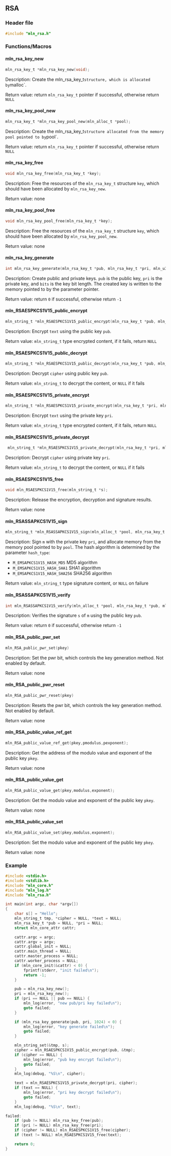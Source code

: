 ## RSA



### Header file

```c
#include "mln_rsa.h"
```



### Functions/Macros



#### mln_rsa_key_new

```c
mln_rsa_key_t *mln_rsa_key_new(void);
```

Description: Create the mln_rsa_key_t` structure, which is allocated by `malloc`.

Return value: return `mln_rsa_key_t` pointer if successful, otherwise return `NULL`



#### mln_rsa_key_pool_new

```c
mln_rsa_key_t *mln_rsa_key_pool_new(mln_alloc_t *pool);
```

Description: Create the mln_rsa_key_t` structure allocated from the memory pool pointed to by `pool`.

Return value: return `mln_rsa_key_t` pointer if successful, otherwise return `NULL`



#### mln_rsa_key_free

```c
void mln_rsa_key_free(mln_rsa_key_t *key);
```

Description: Free the resources of the `mln_rsa_key_t` structure `key`, which should have been allocated by `mln_rsa_key_new`.

Return value: none



#### mln_rsa_key_pool_free

```c
void mln_rsa_key_pool_free(mln_rsa_key_t *key);
```

Description: Free the resources of the `mln_rsa_key_t` structure `key`, which should have been allocated by `mln_rsa_key_pool_new`.

Return value: none



#### mln_rsa_key_generate

```c
int mln_rsa_key_generate(mln_rsa_key_t *pub, mln_rsa_key_t *pri, mln_u32_t bits);
```

Description: Create public and private keys. `pub` is the public key, `pri` is the private key, and `bits` is the key bit length. The created key is written to the memory pointed to by the parameter pointer.

Return value: return `0` if successful, otherwise return `-1`



#### mln_RSAESPKCS1V15_public_encrypt

```c
mln_string_t *mln_RSAESPKCS1V15_public_encrypt(mln_rsa_key_t *pub, mln_string_t *text);
```

Description: Encrypt `text` using the public key `pub`.

Return value: `mln_string_t` type encrypted content, if it fails, return `NULL`



#### mln_RSAESPKCS1V15_public_decrypt

```c
mln_string_t *mln_RSAESPKCS1V15_public_decrypt(mln_rsa_key_t *pub, mln_string_t *cipher);
```

Description: Decrypt `cipher` using public key `pub`.

Return value: `mln_string_t` to decrypt the content, or `NULL` if it fails



#### mln_RSAESPKCS1V15_private_encrypt

```c
mln_string_t *mln_RSAESPKCS1V15_private_encrypt(mln_rsa_key_t *pri, mln_string_t *text);
```

Description: Encrypt `text` using the private key `pri`.

Return value: `mln_string_t` type encrypted content, if it fails, return `NULL`



#### mln_RSAESPKCS1V15_private_decrypt

```c
 mln_string_t *mln_RSAESPKCS1V15_private_decrypt(mln_rsa_key_t *pri, mln_string_t *cipher);
```

Description: Decrypt `cipher` using private key `pri`.

Return value: `mln_string_t` to decrypt the content, or `NULL` if it fails



#### mln_RSAESPKCS1V15_free

```c
void mln_RSAESPKCS1V15_free(mln_string_t *s);
```

Description: Release the encryption, decryption and signature results.

Return value: none



#### mln_RSASSAPKCS1V15_sign

```c
mln_string_t *mln_RSASSAPKCS1V15_sign(mln_alloc_t *pool, mln_rsa_key_t *pri, mln_string_t *m, mln_u32_t hash_type);
```

Description: Sign `m` with the private key `pri`, and allocate memory from the memory pool pointed to by `pool`. The hash algorithm is determined by the parameter `hash_type`:

- `M_EMSAPKCS1V15_HASH_MD5` MD5 algorithm
- `M_EMSAPKCS1V15_HASH_SHA1` SHA1 algorithm
- `M_EMSAPKCS1V15_HASH_SHA256` SHA256 algorithm

Return value: `mln_string_t` type signature content, or `NULL` on failure



#### mln_RSASSAPKCS1V15_verify

```c
int mln_RSASSAPKCS1V15_verify(mln_alloc_t *pool, mln_rsa_key_t *pub, mln_string_t *m, mln_string_t *s);
```

Description: Verifies the signature `s` of `m` using the public key `pub`.

Return value: return `0` if successful, otherwise return `-1`



#### mln_RSA_public_pwr_set

```c
mln_RSA_public_pwr_set(pkey)
```

Description: Set the pwr bit, which controls the key generation method. Not enabled by default.

Return value: none



#### mln_RSA_public_pwr_reset

```c
mln_RSA_public_pwr_reset(pkey)
```

Description: Resets the pwr bit, which controls the key generation method. Not enabled by default.

Return value: none



#### mln_RSA_public_value_ref_get

```c
mln_RSA_public_value_ref_get(pkey,pmodulus,pexponent);
```

Description: Get the address of the modulo value and exponent of the public key `pkey`.

Return value: none



#### mln_RSA_public_value_get

```c
mln_RSA_public_value_get(pkey,modulus,exponent);
```

Description: Get the modulo value and exponent of the public key `pkey`.

Return value: none



#### mln_RSA_public_value_set

```c
mln_RSA_public_value_set(pkey,modulus,exponent);
```

Description: Set the modulo value and exponent of the public key `pkey`.

Return value: none



### Example

```c
#include <stdio.h>
#include <stdlib.h>
#include "mln_core.h"
#include "mln_log.h"
#include "mln_rsa.h"

int main(int argc, char *argv[])
{
    char s[] = "Hello";
    mln_string_t tmp, *cipher = NULL, *text = NULL;
    mln_rsa_key_t *pub = NULL, *pri = NULL;
    struct mln_core_attr cattr;

    cattr.argc = argc;
    cattr.argv = argv;
    cattr.global_init = NULL;
    cattr.main_thread = NULL;
    cattr.master_process = NULL;
    cattr.worker_process = NULL;
    if (mln_core_init(&cattr) < 0) {
        fprintf(stderr, "init failed\n");
        return -1;
    }

    pub = mln_rsa_key_new();
    pri = mln_rsa_key_new();
    if (pri == NULL || pub == NULL) {
        mln_log(error, "new pub/pri key failed\n");
        goto failed;
    }

    if (mln_rsa_key_generate(pub, pri, 1024) < 0) {
        mln_log(error, "key generate failed\n");
        goto failed;
    }

    mln_string_set(&tmp, s);
    cipher = mln_RSAESPKCS1V15_public_encrypt(pub, &tmp);
    if (cipher == NULL) {
        mln_log(error, "pub key encrypt failed\n");
        goto failed;
    }
    mln_log(debug, "%S\n", cipher);

    text = mln_RSAESPKCS1V15_private_decrypt(pri, cipher);
    if (text == NULL) {
        mln_log(error, "pri key decrypt failed\n");
        goto failed;
    }
    mln_log(debug, "%S\n", text);

failed:
    if (pub != NULL) mln_rsa_key_free(pub);
    if (pri != NULL) mln_rsa_key_free(pri);
    if (cipher != NULL) mln_RSAESPKCS1V15_free(cipher);
    if (text != NULL) mln_RSAESPKCS1V15_free(text);

    return 0;
}
```

